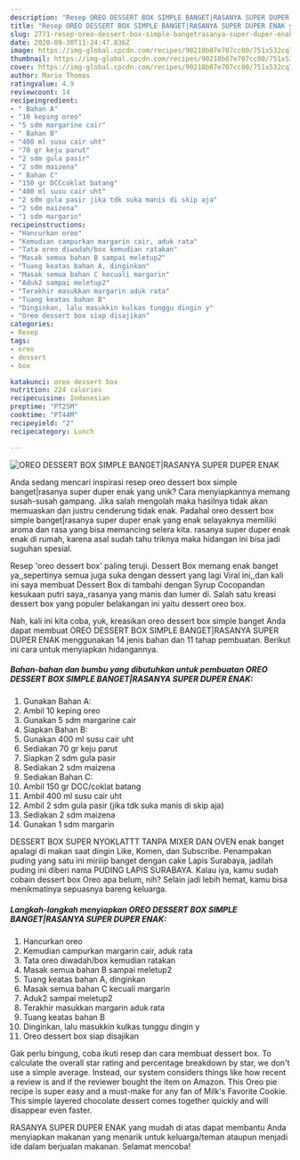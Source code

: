 ```yaml
---
description: "Resep OREO DESSERT BOX SIMPLE BANGET|RASANYA SUPER DUPER ENAK yang Enak"
title: "Resep OREO DESSERT BOX SIMPLE BANGET|RASANYA SUPER DUPER ENAK yang Enak"
slug: 2771-resep-oreo-dessert-box-simple-bangetrasanya-super-duper-enak-yang-enak
date: 2020-09-30T11:24:47.836Z
image: https://img-global.cpcdn.com/recipes/90218b07e707cc00/751x532cq70/oreo-dessert-box-simple-bangetrasanya-super-duper-enak-foto-resep-utama.jpg
thumbnail: https://img-global.cpcdn.com/recipes/90218b07e707cc00/751x532cq70/oreo-dessert-box-simple-bangetrasanya-super-duper-enak-foto-resep-utama.jpg
cover: https://img-global.cpcdn.com/recipes/90218b07e707cc00/751x532cq70/oreo-dessert-box-simple-bangetrasanya-super-duper-enak-foto-resep-utama.jpg
author: Mario Thomas
ratingvalue: 4.9
reviewcount: 14
recipeingredient:
- " Bahan A"
- "10 keping oreo"
- "5 sdm margarine cair"
- " Bahan B"
- "400 ml susu cair uht"
- "70 gr keju parut"
- "2 sdm gula pasir"
- "2 sdm maizena"
- " Bahan C"
- "150 gr DCCcoklat batang"
- "400 ml susu cair uht"
- "2 sdm gula pasir jika tdk suka manis di skip aja"
- "2 sdm maizena"
- "1 sdm margarin"
recipeinstructions:
- "Hancurkan oreo"
- "Kemudian campurkan margarin cair, aduk rata"
- "Tata oreo diwadah/box kemudian ratakan"
- "Masak semua bahan B sampai meletup2"
- "Tuang keatas bahan A, dinginkan"
- "Masak semua bahan C kecuali margarin"
- "Aduk2 sampai meletup2"
- "Terakhir masukkan margarin aduk rata"
- "Tuang keatas bahan B"
- "Dinginkan, lalu masukkin kulkas tunggu dingin y"
- "Oreo dessert box siap disajikan"
categories:
- Resep
tags:
- oreo
- dessert
- box

katakunci: oreo dessert box 
nutrition: 224 calories
recipecuisine: Indonesian
preptime: "PT25M"
cooktime: "PT44M"
recipeyield: "2"
recipecategory: Lunch

---
```



![OREO DESSERT BOX SIMPLE BANGET|RASANYA SUPER DUPER ENAK](https://img-global.cpcdn.com/recipes/90218b07e707cc00/751x532cq70/oreo-dessert-box-simple-bangetrasanya-super-duper-enak-foto-resep-utama.jpg)

Anda sedang mencari inspirasi resep oreo dessert box simple banget|rasanya super duper enak yang unik? Cara menyiapkannya memang susah-susah gampang. Jika salah mengolah maka hasilnya tidak akan memuaskan dan justru cenderung tidak enak. Padahal oreo dessert box simple banget|rasanya super duper enak yang enak selayaknya memiliki aroma dan rasa yang bisa memancing selera kita.
rasanya super duper enak enak di rumah, karena asal sudah tahu triknya maka hidangan ini bisa jadi suguhan spesial.

Resep &#39;oreo dessert box&#39; paling teruji. Dessert Box memang enak banget ya,,sepertinya semua juga suka dengan dessert yang lagi Viral ini,,dan kali ini saya membuat Dessert Box di tambahi dengan Syrup Cocopandan kesukaan putri saya,,rasanya yang manis dan lumer di. Salah satu kreasi dessert box yang populer belakangan ini yaitu dessert oreo box.


Nah, kali ini kita coba, yuk, kreasikan oreo dessert box simple banget Anda dapat membuat OREO DESSERT BOX SIMPLE BANGET|RASANYA SUPER DUPER ENAK menggunakan 14 jenis bahan dan 11 tahap pembuatan. Berikut ini cara untuk menyiapkan hidangannya.

<!--inarticleads1-->

##### Bahan-bahan dan bumbu yang dibutuhkan untuk pembuatan OREO DESSERT BOX SIMPLE BANGET|RASANYA SUPER DUPER ENAK:

1. Gunakan  Bahan A:
1. Ambil 10 keping oreo
1. Gunakan 5 sdm margarine cair
1. Siapkan  Bahan B:
1. Gunakan 400 ml susu cair uht
1. Sediakan 70 gr keju parut
1. Siapkan 2 sdm gula pasir
1. Sediakan 2 sdm maizena
1. Sediakan  Bahan C:
1. Ambil 150 gr DCC/coklat batang
1. Ambil 400 ml susu cair uht
1. Ambil 2 sdm gula pasir (jika tdk suka manis di skip aja)
1. Sediakan 2 sdm maizena
1. Gunakan 1 sdm margarin


DESSERT BOX SUPER NYOKLATTT TANPA MIXER DAN OVEN enak banget apalagi di makan saat dingin Like, Komen, dan Subscribe. Penampakan puding yang satu ini miriiip banget dengan cake Lapis Surabaya, jadilah puding ini diberi nama PUDING LAPIS SURABAYA. Kalau iya, kamu sudah cobain dessert box Oreo apa belum, nih? Selain jadi lebih hemat, kamu bisa menikmatinya sepuasnya bareng keluarga. 

<!--inarticleads2-->

##### Langkah-langkah menyiapkan OREO DESSERT BOX SIMPLE BANGET|RASANYA SUPER DUPER ENAK:

1. Hancurkan oreo
1. Kemudian campurkan margarin cair, aduk rata
1. Tata oreo diwadah/box kemudian ratakan
1. Masak semua bahan B sampai meletup2
1. Tuang keatas bahan A, dinginkan
1. Masak semua bahan C kecuali margarin
1. Aduk2 sampai meletup2
1. Terakhir masukkan margarin aduk rata
1. Tuang keatas bahan B
1. Dinginkan, lalu masukkin kulkas tunggu dingin y
1. Oreo dessert box siap disajikan


Gak perlu bingung, coba ikuti resep dan cara membuat dessert box. To calculate the overall star rating and percentage breakdown by star, we don&#39;t use a simple average. Instead, our system considers things like how recent a review is and if the reviewer bought the item on Amazon. This Oreo pie recipe is super easy and a must-make for any fan of Milk&#39;s Favorite Cookie. This simple layered chocolate dessert comes together quickly and will disappear even faster. 

RASANYA SUPER DUPER ENAK yang mudah di atas dapat membantu Anda menyiapkan makanan yang menarik untuk keluarga/teman ataupun menjadi ide dalam berjualan makanan. Selamat mencoba!
